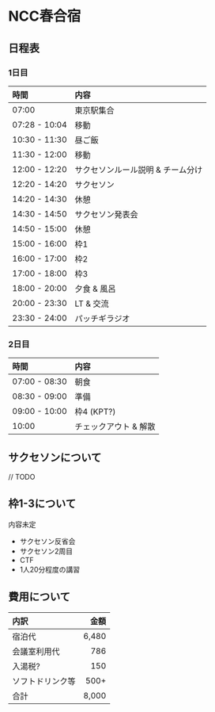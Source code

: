 # NCC春合宿

## 日程表

### 1日目

| 時間 | 内容 |
|:---|:---|
| 07:00 | 東京駅集合 |
| 07:28 - 10:04 | 移動 |
| 10:30 - 11:30 | 昼ご飯 |
| 11:30 - 12:00 | 移動 |
| 12:00 - 12:20 | サクセソンルール説明 & チーム分け |
| 12:20 - 14:20 | サクセソン |
| 14:20 - 14:30 | 休憩 |
| 14:30 - 14:50 | サクセソン発表会 |
| 14:50 - 15:00 | 休憩 |
| 15:00 - 16:00 | 枠1 |
| 16:00 - 17:00 | 枠2 |
| 17:00 - 18:00 | 枠3 |
| 18:00 - 20:00 | 夕食 & 風呂 |
| 20:00 - 23:30 | LT & 交流 |
| 23:30 - 24:00 | パッチギラジオ |

### 2日目

| 時間 | 内容 |
|:---|:---|
| 07:00 - 08:30 | 朝食 |
| 08:30 - 09:00 | 準備 |
| 09:00 - 10:00 | 枠4 (KPT?) |
| 10:00 | チェックアウト & 解散 |

## サクセソンについて
// TODO

## 枠1-3について
内容未定

- サクセソン反省会
- サクセソン2周目
- CTF
- 1人20分程度の講習

## 費用について
| 内訳 | 金額 |
| :--- | ---: |
| 宿泊代 | 6,480 |
| 会議室利用代 | 786 |
| 入湯税? | 150 |
| ソフトドリンク等 | 500+ |
| 合計 | 8,000 |